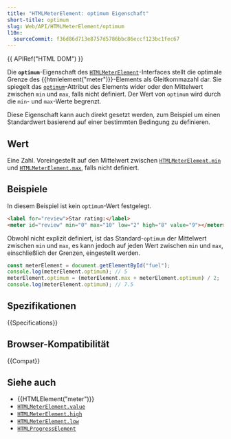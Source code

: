 ```yaml
---
title: "HTMLMeterElement: optimum Eigenschaft"
short-title: optimum
slug: Web/API/HTMLMeterElement/optimum
l10n:
  sourceCommit: f36d86d713e8757d5786bbc86eccf123bc1fec67
---
```


{{ APIRef("HTML DOM") }}

Die **`optimum`**-Eigenschaft des [`HTMLMeterElement`](/de/docs/Web/API/HTMLMeterElement)-Interfaces stellt die optimale Grenze des {{htmlelement("meter")}}-Elements als Gleitkommazahl dar. Sie spiegelt das [`optimum`](/de/docs/Web/HTML/Element/meter#optimum)-Attribut des Elements wider oder den Mittelwert zwischen `min` und `max`, falls nicht definiert. Der Wert von `optimum` wird durch die `min`- und `max`-Werte begrenzt.

Diese Eigenschaft kann auch direkt gesetzt werden, zum Beispiel um einen Standardwert basierend auf einer bestimmten Bedingung zu definieren.

## Wert

Eine Zahl. Voreingestellt auf den Mittelwert zwischen [`HTMLMeterElement.min`](/de/docs/Web/API/HTMLMeterElement/min) und [`HTMLMeterElement.max`](/de/docs/Web/API/HTMLMeterElement/max), falls nicht definiert.

## Beispiele

In diesem Beispiel ist kein `optimum`-Wert festgelegt.

```html
<label for="review">Star rating:</label>
<meter id="review" min="0" max="10" low="2" high="8" value="9"></meter>
```

Obwohl nicht explizit definiert, ist das Standard-`optimum` der Mittelwert zwischen `min` und `max`, es kann jedoch auf jeden Wert zwischen `min` und `max`, einschließlich der Grenzen, eingestellt werden.

```js
const meterElement = document.getElementById("fuel");
console.log(meterElement.optimum); // 5
meterElement.optimum = (meterElement.max + meterElement.optimum) / 2;
console.log(meterElement.optimum); // 7.5
```

## Spezifikationen

{{Specifications}}

## Browser-Kompatibilität

{{Compat}}

## Siehe auch

- {{HTMLElement("meter")}}
- [`HTMLMeterElement.value`](/de/docs/Web/API/HTMLMeterElement/value)
- [`HTMLMeterElement.high`](/de/docs/Web/API/HTMLMeterElement/high)
- [`HTMLMeterElement.low`](/de/docs/Web/API/HTMLMeterElement/low)
- [`HTMLProgressElement`](/de/docs/Web/API/HTMLProgressElement)
